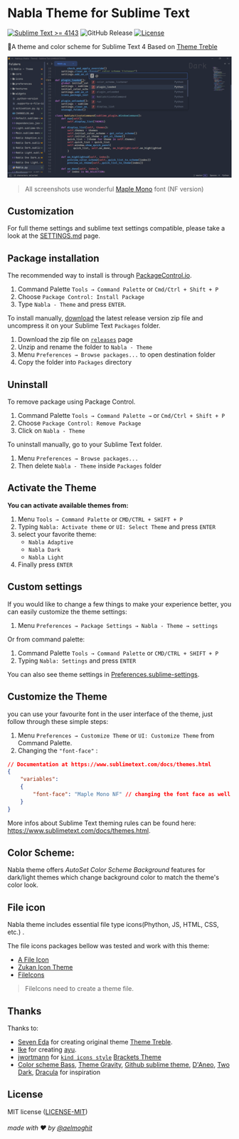 # Nabla Theme for Sublime Text

[![Sublime Text >= 4143](https://img.shields.io/badge/Sublime_Text-%3E%3D%204143-orange?style=flat&logo=sublime-text)](https://www.sublimetext.com/download)
![GitHub Release](https://img.shields.io/github/v/release/aelmoghit/nabla-theme)
[![License](https://img.shields.io/github/license/aelmoghit/nabla-theme)](LICENSE)

🎨A theme and color scheme for Sublime Text 4
Based on [Theme Treble](https://github.com/53v3n3d4/Theme-Treble)

![Nabla Theme](assets/screenshots.gif)

> All screenshots use wonderful [Maple Mono](https://font.subf.dev/en/) font (NF version)



## Customization
For full theme settings and sublime text settings compatible, please take a look at the [SETTINGS.md](SETTINGS.md) page.



## Package installation

The recommended way to install is through [PackageControl.io]().  
1. Command Palette `Tools → Command Palette` or `Cmd/Ctrl + Shift + P`
2. Choose `Package Control: Install Package` 
3. Type `Nabla - Theme` and press `ENTER`.


To install manually, [download]() the latest release version zip file and uncompress it on your Sublime Text `Packages` folder.  
1. Download the zip file on [`releases`]() page
2. Unzip and rename the folder to `Nabla - Theme`  
3. Menu `Preferences → Browse packages...` to open destination folder  
4. Copy the folder into `Packages` directory



## Uninstall

To remove package using Package Control.  
1. Command Palette `Tools → Command Palette →` or `Cmd/Ctrl + Shift + P` 
2. Choose `Package Control: Remove Package`
3. Click on `Nabla - Theme`

To uninstall manually, go to your Sublime Text folder.  
1. Menu `Preferences → Browse packages...`  
2. Then delete `Nabla - Theme` inside `Packages` folder  

## Activate the Theme

**You can activate available themes from:**

1. Menu `Tools → Command Palette` or `CMD/CTRL + SHIFT + P`
2. Typing `Nabla: Activate theme` or `UI: Select Theme` and press `ENTER`
3. select your favorite theme:
    - `Nabla Adaptive`
    - `Nabla Dark`
    - `Nabla Light`
3. Finally press `ENTER`

## Custom settings

If you would like to change a few things to make your experience better, you can easily customize the theme settings:

1. Menu `Preferences → Package Settings → Nabla - Theme → settings`

Or from command palette:

1. Command Palette `Tools → Command Palette` or `CMD/CTRL + SHIFT + P`
2. Typing `Nabla: Settings` and press `ENTER`


You can also see theme settings in [Preferences.sublime-settings](Preferences.sublime-settings).

## Customize the Theme
you can use your favourite font in the user interface of the theme, just follow through these simple steps:
1. Menu `Preferences → Customize Theme` or `UI: Customize Theme` from Command Palette.
2. Changing the `"font-face"` :
```json
// Documentation at https://www.sublimetext.com/docs/themes.html
{
    "variables":
    {
        "font-face": "Maple Mono NF" // changing the font face as well
    }
}
```
More infos about Sublime Text theming rules can be found here: https://www.sublimetext.com/docs/themes.html.

## Color Scheme:

Nabla theme offers _AutoSet Color Scheme Background_ features for dark/light themes which change background color to match the theme's color look.

## File icon 

Nabla theme includes essential file type icons(Phython, JS, HTML, CSS, etc.) .

The file icons packages bellow was tested and work with this theme: 
- [A File Icon](https://github.com/SublimeText/AFileIcon)   
- [Zukan Icon Theme](https://github.com/53v3n3d4/Zukan-Icon-Theme)
- [FileIcons](https://github.com/braver/FileIcons)  

> FileIcons need to create a theme file.


## Thanks 

Thanks to:

* [Seven Eda](https://github.com/53v3n3d4) for creating original theme [Theme Treble](https://github.com/53v3n3d4/Theme-Treble).
* [Ike](https://github.com/wbond) for creating [ayu](https://github.com/dempfi/ayu).
* [jwortmann](https://github.com/jwortmann) for [`kind icons style`](https://raw.githubusercontent.com/jwortmann/brackets-theme/master/img/kind_icons_dark.png) [Brackets Theme](https://github.com/jwortmann/brackets-theme)
* [Color scheme Bass](https://github.com/53v3n3d4/Color-Scheme-Bass), [Theme Gravity](https://packagecontrol.io/packages/Theme%20-%20Gravity), [Github sublime theme](https://github.com/mauroreisvieira/github-sublime-theme), [D'Aneo](https://github.com/SublimeText/Theme-DAneo/), [Two Dark](https://github.com/erremauro/TwoDark), [Dracula](https://draculatheme.com/sublime) for inspiration

## License
MIT license ([LICENSE-MIT](LICENSE))

###### made with ❤️ by [@aelmoghit](https://github.com/aelmoghit/)